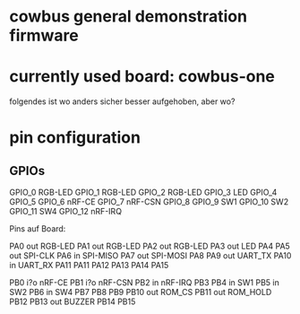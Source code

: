 cowbus general demonstration firmware
=====================================



# currently used board: cowbus-one


folgendes ist wo anders sicher besser aufgehoben, aber wo?

# pin configuration

## GPIOs

GPIO_0		RGB-LED
GPIO_1		RGB-LED
GPIO_2		RGB-LED
GPIO_3		LED
GPIO_4
GPIO_5
GPIO_6		nRF-CE
GPIO_7		nRF-CSN
GPIO_8
GPIO_9		SW1
GPIO_10		SW2
GPIO_11		SW4
GPIO_12		nRF-IRQ


Pins auf Board:

PA0		out		RGB-LED
PA1		out		RGB-LED
PA2		out		RGB-LED
PA3		out		LED
PA4
PA5		out		SPI-CLK
PA6		in		SPI-MISO
PA7		out		SPI-MOSI
PA8
PA9		out		UART_TX
PA10	in		UART_RX
PA11
PA11
PA12
PA13
PA14
PA15

PB0		i?o		nRF-CE
PB1		i?o		nRF-CSN
PB2		in		nRF-IRQ
PB3
PB4		in		SW1
PB5		in		SW2
PB6		in		SW4
PB7
PB8
PB9
PB10	out		ROM_CS
PB11	out		ROM_HOLD
PB12
PB13	out		BUZZER
PB14
PB15
